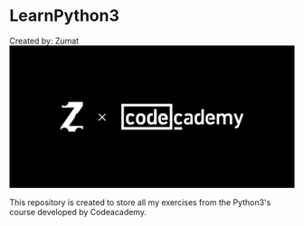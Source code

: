 # LearnPython3
Created by: Zumat
<img src="repository-cover.png"/>

This repository is created to store all my exercises from the Python3's course developed by Codeacademy.
